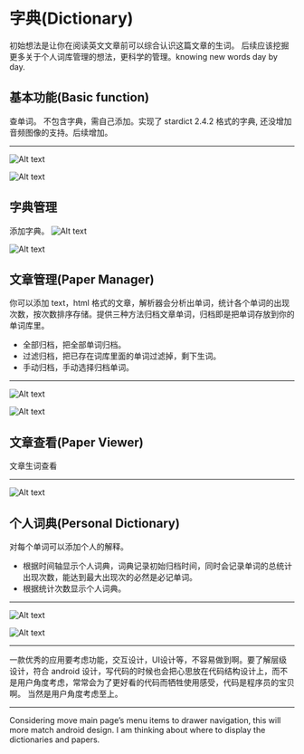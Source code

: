 # 字典(Dictionary)
初始想法是让你在阅读英文文章前可以综合认识这篇文章的生词。
后续应该挖掘更多关于个人词库管理的想法，更科学的管理。knowing new words day by day.
## 基本功能(Basic function)
查单词。
不包含字典，需自己添加。实现了 stardict 2.4.2 格式的字典, 还没增加音频图像的支持。后续增加。

---
![Alt text](./screenshot/search.png)

![Alt text](./screenshot/definition.png)

## 字典管理
添加字典。
![Alt text](./screenshot/dict.manager.png)

![Alt text](./screenshot/dict.manager.add.png)

## 文章管理(Paper Manager)
你可以添加 text，html 格式的文章，解析器会分析出单词，统计各个单词的出现次数，按次数排序存储。提供三种方法归档文章单词，归档即是把单词存放到你的单词库里。
- 全部归档，把全部单词归档。 
- 过滤归档，把已存在词库里面的单词过滤掉，剩下生词。
- 手动归档，手动选择归档单词。

---

![Alt text](./screenshot/paper.main.png)

![Alt text](./screenshot/paper.archive.png)

## 文章查看(Paper Viewer)
文章生词查看

---
![Alt text](./screenshot/paper.png)

## 个人词典(Personal Dictionary)
对每个单词可以添加个人的解释。
- 根据时间轴显示个人词典，词典记录初始归档时间，同时会记录单词的总统计出现次数，能达到最大出现次的必然是必记单词。
- 根据统计次数显示个人词典。


---
![Alt text](./screenshot/dict.png)

![Alt text](./screenshot/drawer.png)

---
一款优秀的应用要考虑功能，交互设计，UI设计等，不容易做到啊。要了解层级设计，符合 android 设计，写代码的时候也会把心思放在代码结构设计上，而不是用户角度考虑，常常会为了更好看的代码而牺牲使用感受，代码是程序员的宝贝啊。
当然是用户角度考虑至上。

---
Considering move main page’s menu items to drawer navigation, this will more match android design. I am thinking about where to display the dictionaries and papers.                                                                               
